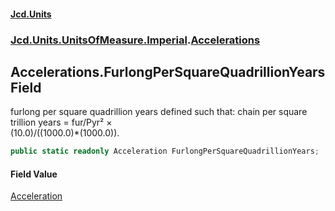 #### [Jcd.Units](index.md 'index')
### [Jcd.Units.UnitsOfMeasure.Imperial](Jcd.Units.UnitsOfMeasure.Imperial.md 'Jcd.Units.UnitsOfMeasure.Imperial').[Accelerations](Accelerations.md 'Jcd.Units.UnitsOfMeasure.Imperial.Accelerations')

## Accelerations.FurlongPerSquareQuadrillionYears Field

furlong per square quadrillion years defined such that: chain per square trillion years = fur/Pyr² ×  
(10.0)/((1000.0)*(1000.0)).

```csharp
public static readonly Acceleration FurlongPerSquareQuadrillionYears;
```

#### Field Value
[Acceleration](Acceleration.md 'Jcd.Units.UnitTypes.Acceleration')